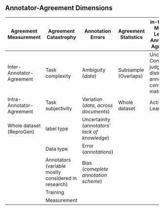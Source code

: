 ## Annotator-Agreement Dimensions



| Agreement Measurement     | Agreement Catastrophy                               | Annotation Errors                              | Agreement Statistics | in-the-loop Machine Learning Annotation/ Agreement           |
| ------------------------- | --------------------------------------------------- | ---------------------------------------------- | -------------------- | ------------------------------------------------------------ |
| Inter-Annotator-Agreement | Task complexity                                     | Ambiguity (*data*)                             | Subsample (Overlaps) | Uncertainity: Confidence, judgement distributions, annotator confusion matrices |
| Intra-Annotator-Agreement | Task subjectivity                                   | Variation (*data*, *across documents*)         | Whole dataset        | Active Learning                                              |
| Whole dataset (ReproGen)  | label type                                          | Uncertainity (*annotators' lack of knowledge*) |                      |                                                              |
|                           | Data type                                           | Error (*annotations*)                          |                      |                                                              |
|                           | Annotators (variable mostly considered in research) | Bias (*comeplete annotation scheme*)           |                      |                                                              |
|                           | Training                                            |                                                |                      |                                                              |
|                           | Measurement                                         |                                                |                      |                                                              |
